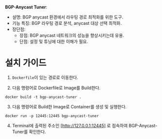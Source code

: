 **BGP-Anycast Tuner**:
   - 설명: BGP anycast 환경에서 라우팅 경로 최적화를 위한 도구.
   - 기능 특징: BGP 라우팅 경로 분석, anycast 대상 선택 최적화.
   - 장단점:
     - 장점: BGP anycast 네트워크의 성능을 향상시키는데 유용.
     - 단점: 설정 및 튜닝에 대한 이해가 필요.
# **설치 가이드**
1. `Dockerfile`이 있는 경로로 이동한다.

2. 다음 명령어로 Dockerfile로 Image를 Build한다.
```
docker build -t bgp-anycast-tuner .
```

3. 다음 명령어로 Build한 Image로 Container를 생성 및 실행한다.
```
docker run -p 12445:12445 bgp-anycast-tuner
```

4. Terminal에 출력된 주소인 [http://127.0.0.1:12445] 로 접속하여 BGP-Anycast-Tuner를 확인한다.